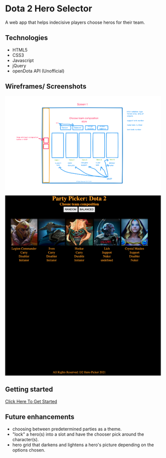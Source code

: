 # Dota 2 Hero Selector

A web app that helps indecisive players choose heros for their team.

## Technologies

- HTML5
- CSS3
- Javascript
- jQuery
- openDota API (Unofficial)

## Wireframes/ Screenshots

![wireframe](./pics/wireframe.png)

![wireframe3](./pics/wireframe3.png)

## Getting started

[Click Here To Get Started](https://jperey.github.io/Project-1-Dota-2-hero-picker/)

## Future enhancements

- choosing between predetermined parties as a theme.
- "lock" a hero(s) into a slot and have the chooser pick around the character(s).
- hero grid that darkens and lightens a hero's picture depending on the options chosen.
